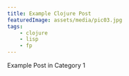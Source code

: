 ```yaml
---
title: Example Clojure Post 
featuredImage: assets/media/pic03.jpg
tags:
    - clojure
    - lisp
    - fp
---
```


Example Post in Category 1